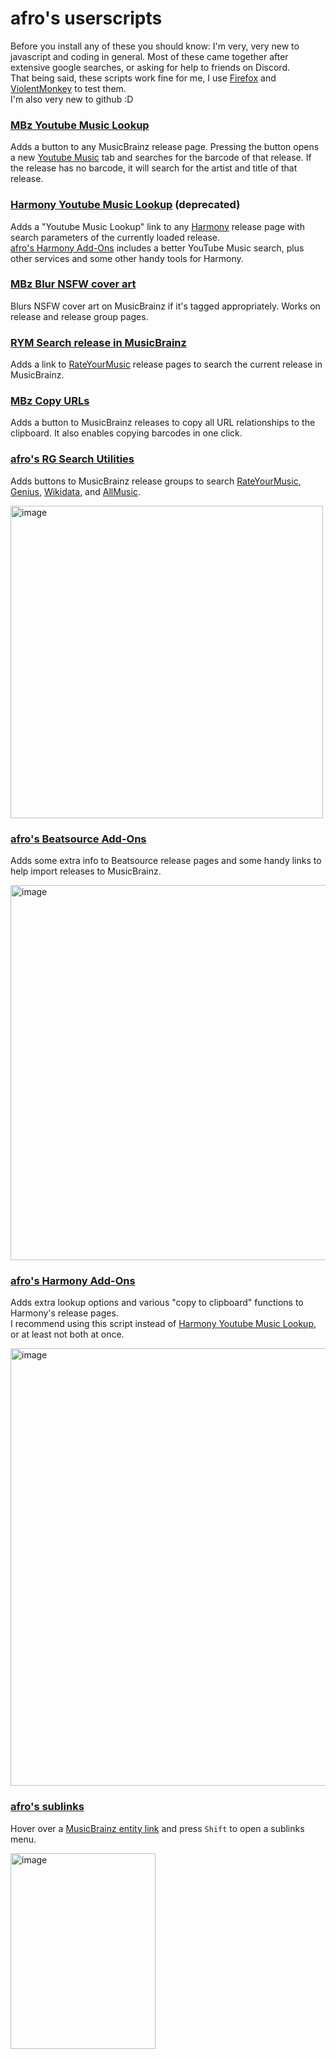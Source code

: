 # afro's userscripts

Before you install any of these you should know: I'm very, very new to javascript and coding in general. Most of these came together after extensive google searches, or asking for help to friends on Discord.  
That being said, these scripts work fine for me, I use [Firefox](https://www.mozilla.org/en-US/firefox/new/) and [ViolentMonkey](https://violentmonkey.github.io/) to test them.  
I'm also very new to github :D  

### [MBz Youtube Music Lookup](https://github.com/afrocatmusic/userscripts/blob/main/MBz-YouTube-Music-Lookup.user.js)  
Adds a button to any MusicBrainz release page. Pressing the button opens a new [Youtube Music](https://music.youtube.com/) tab and searches for the barcode of that release.
If the release has no barcode, it will search for the artist and title of that release.

### [Harmony Youtube Music Lookup](https://github.com/afrocatmusic/userscripts/blob/main/Harmony-YouTube-Music-Lookup.user.js) (deprecated)  
Adds a "Youtube Music Lookup" link to any [Harmony](https://harmony.pulsewidth.org.uk/) release page with search parameters of the currently loaded release.  
[afro's Harmony Add-Ons](https://github.com/afrocatmusic/userscripts/blob/main/afros-Harmony-Add-Ons.user.js) includes a better YouTube Music search, plus other services and some other handy tools for Harmony.

### [MBz Blur NSFW cover art](https://github.com/afrocatmusic/userscripts/blob/main/MBz-Blur-NSFW-cover-art.user.js)  
Blurs NSFW cover art on MusicBrainz if it's tagged appropriately. Works on release and release group pages.

### [RYM Search release in MusicBrainz](https://github.com/afrocatmusic/userscripts/blob/main/RYM-Search-release-in-MusicBrainz.user.js)
Adds a link to [RateYourMusic](https://rateyourmusic.com/) release pages to search the current release in MusicBrainz.

### [MBz Copy URLs](https://github.com/afrocatmusic/userscripts/blob/main/MBz-Copy-URLs.user.js)
Adds a button to MusicBrainz releases to copy all URL relationships to the clipboard. It also enables copying barcodes in one click.

### [afro's RG Search Utilities](https://github.com/afrocatmusic/userscripts/blob/main/afros-RG-Search-Utilities.user.js)
Adds buttons to MusicBrainz release groups to search [RateYourMusic](https://rateyourmusic.com/), [Genius](https://genius.com/), [Wikidata](https://www.wikidata.org/), and [AllMusic](https://www.allmusic.com/).  
  
<img width="500" alt="image" src="https://github.com/user-attachments/assets/3b1b91f3-d304-4a33-a451-c3ef365a24d9" />  

### [afro's Beatsource Add-Ons](https://github.com/afrocatmusic/userscripts/blob/main/afros-Beatsource-Add-Ons.user.js)
Adds some extra info to Beatsource release pages and some handy links to help import releases to MusicBrainz.  

<img height="600" alt="image" src="https://github.com/user-attachments/assets/f7014aa2-52e6-4d0d-99a0-523ee43c83ec" />

### [afro's Harmony Add-Ons](https://github.com/afrocatmusic/userscripts/blob/main/afros-Harmony-Add-Ons.user.js)
Adds extra lookup options and various "copy to clipboard" functions to Harmony's release pages.  
I recommend using this script instead of [Harmony Youtube Music Lookup](https://github.com/afrocatmusic/userscripts/blob/main/Harmony-YouTube-Music-Lookup.user.js), or at least not both at once.  
  
<img width="700" alt="image" src="https://github.com/user-attachments/assets/d9cee44d-22d8-4a6f-828b-20b6273e7b69" />

### [afro's sublinks](https://github.com/afrocatmusic/userscripts/blob/main/afros-sublinks.user.js)  
Hover over a [MusicBrainz entity link](https://musicbrainz.org/doc/MusicBrainz_Entity) and press `Shift` to open a sublinks menu.  
  
<img width="232" height="313" alt="image" src="https://github.com/user-attachments/assets/812a19de-6b48-4efc-9004-1621d6942111" />

